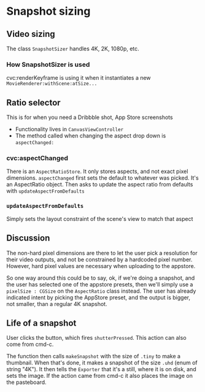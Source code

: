 
# Snapshot sizing

## Video sizing
The class `SnapshotSizer` handles 4K, 2K, 1080p, etc. 

### How SnapshotSizer is used
cvc:renderKeyframe is using it when it instantiates a new `MovieRenderer:withScene:atSize...`


## Ratio selector
This is for when you need a Dribbble shot, App Store screenshots

* Functionality lives in `CanvasViewController`
* The method called when changing the aspect drop down is `aspectChanged:`

### cvc:aspectChanged
There is an `AspectRatioStore`. It only stores aspects, and not exact pixel dimensions. 
`aspectChanged` first sets the default to whatever was picked. It's an AspectRatio object. 
Then asks to update the aspect ratio from defaults with `updateAspectFromDefaults`

### `updateAspectFromDefaults`
Simply sets the layout constraint of the scene's view to match that aspect

## Discussion
The non-hard pixel dimensions are there to let the user pick a resolution for their video outputs, and not be constrained by a hardcoded pixel number. However, hard pixel values are necessary when uploading to the appstore. 

So one way around this could be to say, ok, if we're doing a snapshot, and the user has selected one of the appstore presets, then we'll simply use a `pixelSize : CGSize` on the `AspectRatio` class instead. The user has already indicated intent by picking the AppStore preset, and the output is bigger, not smaller, than a regular 4K snapshot.


## Life of a snapshot
User clicks the button, which fires `shutterPressed`. This action can also come from cmd-c. 

The function then calls `makeSnapshot` with the size of `.tiny` to make a thumbnail. When that's done, it makes a snapshot of the size `.uhd` (enum of string "4K"). It then tells the `Exporter` that it's a still, where it is on disk, and sets the image. If the action came from cmd-c it also places the image on the pasteboard. 

